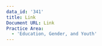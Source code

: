```yaml
---
data_id: '341'
title: Link
Document URL: Link
Practice Area:
  - 'Education, Gender, and Youth'
---
```

